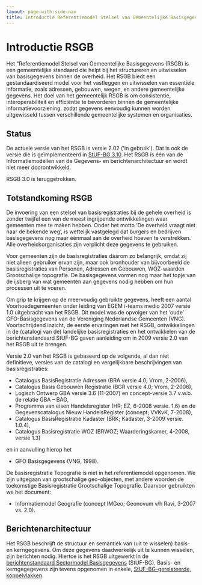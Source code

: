 ```yaml
---
layout: page-with-side-nav
title: Introductie Referentiemodel Stelsel van Gemeentelijke Basisgegevens (RSGB)
---
```


# Introductie RSGB

Het "Referentiemodel Stelsel van Gemeentelijke Basisgegevens (RSGB) is een gemeentelijke standaard die helpt bij het structureren en uitwisselen van basisgegevens binnen de overheid. Het RSGB biedt een gestandaardiseerd model voor het vastleggen en uitwisselen van essentiële informatie, zoals adressen, gebouwen, wegen, en andere gemeentelijke gegevens. Het doel van het gemeentelijk RSGB is om consistentie, interoperabiliteit en efficiëntie te bevorderen binnen de gemeentelijke informatievoorziening, zodat gegevens eenvoudig kunnen worden uitgewisseld tussen verschillende gemeentelijke systemen en organisaties.

## Status
De actuele versie van het RSGB is versie 2.02 ('in gebruik'). Dat is ook de versie die is geïmplementeerd in [StUF-BG 3.10](https://vng-realisatie.github.io/StUF-BG/). 
Het RSGB is één van de Informatiemodellen van de Gegevens- en berichtenarchitectuur en wordt niet meer doorontwikkeld.

RSGB 3.0 is teruggetrokken.

## Totstandkoming RSGB
De invoering van een stelsel van basisregistraties bij de gehele overheid is zonder twijfel een van de meest ingrijpende ontwikkelingen waar gemeenten mee te 
maken hebben. Onder het motto ‘De overheid vraagt niet naar de bekende weg’, is wettelijk vastgelegd dat burgers en bedrijven basisgegevens nog maar éénmaal 
aan de overheid hoeven te verstrekken. Alle overheidsorganisaties zijn verplicht deze gegevens te gebruiken.

Voor gemeenten zijn de basisregistraties dáárom zo belangrijk, omdat zij niet alleen gebruiker ervan zijn, maar ook bronhouder van bijvoorbeeld de basisregistraties 
van Personen, Adressen en Gebouwen, WOZ-waarden Grootschalige topografie. De basisgegevens vormen nog maar het topje van de ijsberg van wat gemeenten aan gegevens 
nodig hebben om hun processen uit te voeren.

Om grip te krijgen op de meervoudig gebruikte gegevens, heeft een aantal Voorhoedegemeenten onder leiding van EGEM i-teams medio 2007 versie 1.0 uitgebracht van 
het RSGB. Dit model was de opvolger van het ‘oude’ GFO-Basisgegevens van de Vereniging Nederlandse Gemeenten (VNG). Voortschrijdend inzicht, de eerste ervaringen 
met het RSGB, ontwikkelingen in de (catalogi van de) landelijke basisregistraties en het ontwikkelen van de berichtenstandaard StUF-BG gaven aanleiding om in 
2009 versie 2.0 van het RSGB uit te brengen.

Versie 2.0 van het RSGB is gebaseerd op de volgende, al dan niet definitieve, versies van de catalogi en vergelijkbare beschrijvingen van basisregistraties:

* Catalogus BasisRegistratie Adressen (BRA versie 4.0; Vrom, 2-2006),
* Catalogus Basis Gebouwen Registratie (BGR versie 4.0; Vrom, 2-2006),
* Logisch Ontwerp GBA versie 3.6 (11-2007) en concept-versie 3.7 v.w.b. de relatie GBA – BAG,
* Programma van eisen Handelsregister (HR; EZ, 6-2008 versie. 1.6) en de Gegevenscatalogus Nieuw HandelsRegister (concept; VVKvK, 7-2008),
* Catalogus BasisRegistratie Kadaster (BRK; Kadaster, 3-2009 versie. 1.0.4),
* Catalogus Basisregistratie WOZ (BRWOZ; Waarderingskamer, 4-2008, versie 1.3)

en in aanvulling hierop het

* GFO Basisgegevens (VNG, 1998).

De basisregistratie Topografie is niet in het referentiemodel opgenomen. We zijn uitgegaan van grootschalige geo-objecten, met andere woorden de toekomstige 
Basisregistratie Grootschalige Topografie. Daarvoor gebruikten we het document:

* Informatiemodel Geografie (concept IMGeo; Geonovum v/h Ravi, 3-2007 vs. 2.0).

## Berichtenarchitectuur
Het RSGB beschrijft de structuur en semantiek van (uit te wisselen) basis- en kerngegevens. Om deze gegevens daadwerkelijk uit te kunnen wisselen, zijn berichten nodig. 
Hiertoe is het RSGB uitgewerkt in de [berichtenstandaard Sectormodel Basisgegevens](https://vng-realisatie.github.io/StUF-BG/) (StUF-BG). Basis- en kerngegegevens zijn 
tevens opgenomen in enkele, [StUF-BG-gerelateerde, koppelvlakken](https://vng-realisatie.github.io/Standaarden/Basis-en-kerngegevens).

